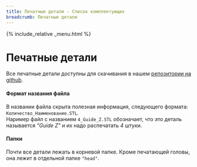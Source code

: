 ```yaml
---
title: Печатные детали - Список комплектующих
breadcrumb: Печатные детали
---
```


{% include_relative _menu.html %}

# Печатные детали
Все печатные детали доступны для скачивания в нашем [репозитории на github](https://github.com/NickRimmer/RedBot/tree/master/printers/re_d_bot_v1).

#### Формат названия файла
В названии файла скрыта полезная информация, следующего формата: `Количество_Наименование.STL`.<br/>
Наример файл с названием `4_Guide_Z.STL` обозначает, что это деталь называется *"Guide Z"* и их надо распечатать *4* штуки.

#### Папки
Почти все детали лежать в корневой папке. Кроме печатающей головы, она лежит в отдельной папке `"head"`.